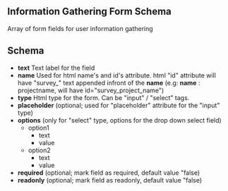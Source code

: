 ## Information Gathering Form Schema

Array of form fields for user information gathering  


## Schema
- __text__ Text label for the field
- __name__ Used for html name's and id's attribute. html "id" attribute will have "survey_" text appended infront of the __name__ (e.g: __name__ : projectname, will have id="survey_project_name")      
- __type__ Html type for the form. Can be "input" / "select" tags.
- __placeholder__ (optional; used for "placeholder" attribute for the "input" type)
- __options__ (only for "select" type, options for the drop down select field)
  - option1
    - text 
    - value
  - option2
  	- text
  	- value
- __required__ (optional; mark field as required, default value "false)
- __readonly__ (optional; mark field as readonly, default value "false)